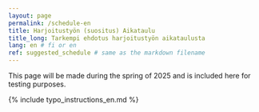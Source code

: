 ```yaml
---
layout: page
permalink: /schedule-en
title: Harjoitustyön (suositus) Aikataulu  
title_long: Tarkempi ehdotus harjoitustyön aikataulusta
lang: en # fi or en
ref: suggested_schedule # same as the markdown filename
---
```


This page will be made during the spring of 2025 and is included here for testing purposes. 


{% include typo_instructions_en.md %}
